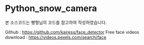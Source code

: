# Python_snow_camera

본 소스코드는 빵형님의 코드를 참고하여 작성하였습니다.

Github : https://github.com/kairess/face_detector
Free face videos download : https://videos.pexels.com/search/face 
